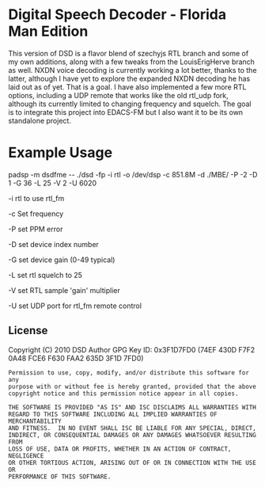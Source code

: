 # Digital Speech Decoder - Florida Man Edition
This version of DSD is a flavor blend of szechyjs RTL branch and some of my own additions, along with a few tweaks from the LouisErigHerve branch as well. NXDN voice decoding is currently working a lot better, thanks to the latter, although I have yet to explore the expanded NXDN decoding he has laid out as of yet. That is a goal. I have also implemented a few more RTL options, including a UDP remote that works like the old rtl_udp fork, although its currently limited to changing frequency and squelch. The goal is to integrate this project into EDACS-FM but I also want it to be its own standalone project. 

# Example Usage
padsp -m dsdfme -- ./dsd -fp -i rtl -o /dev/dsp -c 851.8M -d ./MBE/ -P -2 -D 1 -G 36 -L 25 -V 2 -U 6020

-i rtl to use rtl_fm 

-c Set frequency

-P set PPM error

-D set device index number

-G set device gain (0-49 typical)

-L set rtl squelch to 25

-V set RTL sample 'gain' multiplier

-U set UDP port for rtl_fm remote control

## License
Copyright (C) 2010 DSD Author
GPG Key ID: 0x3F1D7FD0 (74EF 430D F7F2 0A48 FCE6  F630 FAA2 635D 3F1D 7FD0)

    Permission to use, copy, modify, and/or distribute this software for any
    purpose with or without fee is hereby granted, provided that the above
    copyright notice and this permission notice appear in all copies.

    THE SOFTWARE IS PROVIDED "AS IS" AND ISC DISCLAIMS ALL WARRANTIES WITH
    REGARD TO THIS SOFTWARE INCLUDING ALL IMPLIED WARRANTIES OF MERCHANTABILITY
    AND FITNESS.  IN NO EVENT SHALL ISC BE LIABLE FOR ANY SPECIAL, DIRECT,
    INDIRECT, OR CONSEQUENTIAL DAMAGES OR ANY DAMAGES WHATSOEVER RESULTING FROM
    LOSS OF USE, DATA OR PROFITS, WHETHER IN AN ACTION OF CONTRACT, NEGLIGENCE
    OR OTHER TORTIOUS ACTION, ARISING OUT OF OR IN CONNECTION WITH THE USE OR
    PERFORMANCE OF THIS SOFTWARE.
